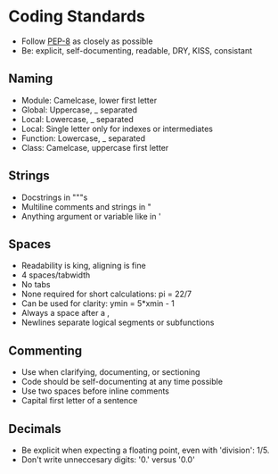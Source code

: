 Coding Standards
========

* Follow [PEP-8](http://legacy.python.org/dev/peps/pep-0008/) as closely as possible
* Be: explicit, self-documenting, readable, DRY, KISS, consistant

Naming
--------

* Module: Camelcase, lower first letter
* Global: Uppercase, _ separated
* Local: Lowercase, _ separated
* Local: Single letter only for indexes or intermediates
* Function: Lowercase, _ separated
* Class: Camelcase, uppercase first letter

Strings
--------

* Docstrings in """s
* Multiline comments and strings in "
* Anything argument or variable like in '

Spaces
--------

* Readability is king, aligning is fine
* 4 spaces/tabwidth
* No tabs
* None required for short calculations: pi = 22/7
* Can be used for clarity: ymin = 5*xmin - 1
* Always a space after a ,
* Newlines separate logical segments or subfunctions

Commenting
--------

* Use when clarifying, documenting, or sectioning
* Code should be self-documenting at any time possible
* Use two spaces before inline comments
* Capital first letter of a sentence

Decimals
--------

* Be explicit when expecting a floating point, even with 'division': 1/5.
* Don't write unneccesary digits: '0.' versus '0.0'

